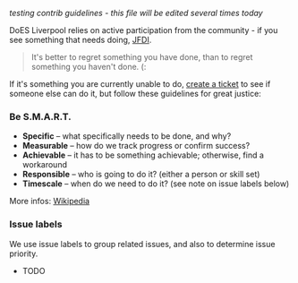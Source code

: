 _testing contrib guidelines - this file will be edited several times today_

DoES Liverpool relies on active participation from the community - if you see something that needs doing, [JFDI](http://www.urbandictionary.com/define.php?term=JFDI).

> It's better to regret something you have done, than to regret something you haven't done. (:

If it's something you are currently unable to do, [create a ticket](https://github.com/DoESLiverpool/somebody-should/issues/new) to see if someone else can do it, but follow these guidelines for great justice:

### Be S.M.A.R.T.

* **Specific** – what specifically needs to be done, and why?
* **Measurable** – how do we track progress or confirm success?
* **Achievable** – it has to be something achievable; otherwise, find a workaround
* **Responsible** – who is going to do it? (either a person or skill set)
* **Timescale** – when do we need to do it? (see note on issue labels below)

More infos: [Wikipedia](https://en.wikipedia.org/wiki/SMART_criteria)

### Issue labels

We use issue labels to group related issues, and also to determine issue priority.

* TODO
